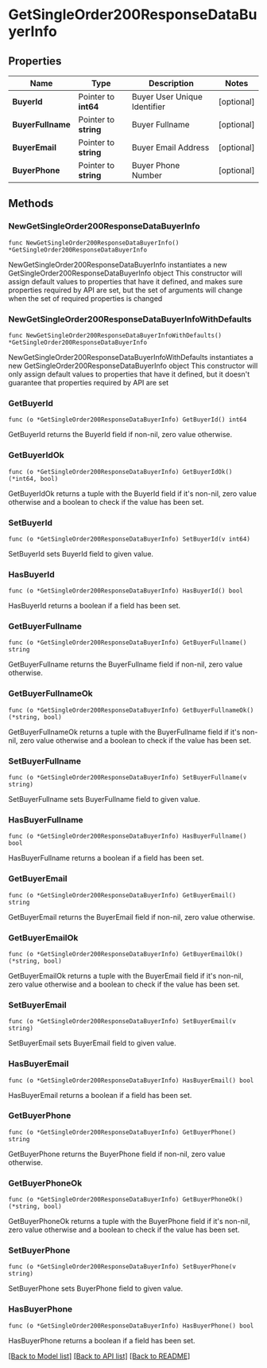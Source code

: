 # GetSingleOrder200ResponseDataBuyerInfo

## Properties

Name | Type | Description | Notes
------------ | ------------- | ------------- | -------------
**BuyerId** | Pointer to **int64** | Buyer User Unique Identifier | [optional] 
**BuyerFullname** | Pointer to **string** | Buyer Fullname | [optional] 
**BuyerEmail** | Pointer to **string** | Buyer Email Address | [optional] 
**BuyerPhone** | Pointer to **string** | Buyer Phone Number | [optional] 

## Methods

### NewGetSingleOrder200ResponseDataBuyerInfo

`func NewGetSingleOrder200ResponseDataBuyerInfo() *GetSingleOrder200ResponseDataBuyerInfo`

NewGetSingleOrder200ResponseDataBuyerInfo instantiates a new GetSingleOrder200ResponseDataBuyerInfo object
This constructor will assign default values to properties that have it defined,
and makes sure properties required by API are set, but the set of arguments
will change when the set of required properties is changed

### NewGetSingleOrder200ResponseDataBuyerInfoWithDefaults

`func NewGetSingleOrder200ResponseDataBuyerInfoWithDefaults() *GetSingleOrder200ResponseDataBuyerInfo`

NewGetSingleOrder200ResponseDataBuyerInfoWithDefaults instantiates a new GetSingleOrder200ResponseDataBuyerInfo object
This constructor will only assign default values to properties that have it defined,
but it doesn't guarantee that properties required by API are set

### GetBuyerId

`func (o *GetSingleOrder200ResponseDataBuyerInfo) GetBuyerId() int64`

GetBuyerId returns the BuyerId field if non-nil, zero value otherwise.

### GetBuyerIdOk

`func (o *GetSingleOrder200ResponseDataBuyerInfo) GetBuyerIdOk() (*int64, bool)`

GetBuyerIdOk returns a tuple with the BuyerId field if it's non-nil, zero value otherwise
and a boolean to check if the value has been set.

### SetBuyerId

`func (o *GetSingleOrder200ResponseDataBuyerInfo) SetBuyerId(v int64)`

SetBuyerId sets BuyerId field to given value.

### HasBuyerId

`func (o *GetSingleOrder200ResponseDataBuyerInfo) HasBuyerId() bool`

HasBuyerId returns a boolean if a field has been set.

### GetBuyerFullname

`func (o *GetSingleOrder200ResponseDataBuyerInfo) GetBuyerFullname() string`

GetBuyerFullname returns the BuyerFullname field if non-nil, zero value otherwise.

### GetBuyerFullnameOk

`func (o *GetSingleOrder200ResponseDataBuyerInfo) GetBuyerFullnameOk() (*string, bool)`

GetBuyerFullnameOk returns a tuple with the BuyerFullname field if it's non-nil, zero value otherwise
and a boolean to check if the value has been set.

### SetBuyerFullname

`func (o *GetSingleOrder200ResponseDataBuyerInfo) SetBuyerFullname(v string)`

SetBuyerFullname sets BuyerFullname field to given value.

### HasBuyerFullname

`func (o *GetSingleOrder200ResponseDataBuyerInfo) HasBuyerFullname() bool`

HasBuyerFullname returns a boolean if a field has been set.

### GetBuyerEmail

`func (o *GetSingleOrder200ResponseDataBuyerInfo) GetBuyerEmail() string`

GetBuyerEmail returns the BuyerEmail field if non-nil, zero value otherwise.

### GetBuyerEmailOk

`func (o *GetSingleOrder200ResponseDataBuyerInfo) GetBuyerEmailOk() (*string, bool)`

GetBuyerEmailOk returns a tuple with the BuyerEmail field if it's non-nil, zero value otherwise
and a boolean to check if the value has been set.

### SetBuyerEmail

`func (o *GetSingleOrder200ResponseDataBuyerInfo) SetBuyerEmail(v string)`

SetBuyerEmail sets BuyerEmail field to given value.

### HasBuyerEmail

`func (o *GetSingleOrder200ResponseDataBuyerInfo) HasBuyerEmail() bool`

HasBuyerEmail returns a boolean if a field has been set.

### GetBuyerPhone

`func (o *GetSingleOrder200ResponseDataBuyerInfo) GetBuyerPhone() string`

GetBuyerPhone returns the BuyerPhone field if non-nil, zero value otherwise.

### GetBuyerPhoneOk

`func (o *GetSingleOrder200ResponseDataBuyerInfo) GetBuyerPhoneOk() (*string, bool)`

GetBuyerPhoneOk returns a tuple with the BuyerPhone field if it's non-nil, zero value otherwise
and a boolean to check if the value has been set.

### SetBuyerPhone

`func (o *GetSingleOrder200ResponseDataBuyerInfo) SetBuyerPhone(v string)`

SetBuyerPhone sets BuyerPhone field to given value.

### HasBuyerPhone

`func (o *GetSingleOrder200ResponseDataBuyerInfo) HasBuyerPhone() bool`

HasBuyerPhone returns a boolean if a field has been set.


[[Back to Model list]](../README.md#documentation-for-models) [[Back to API list]](../README.md#documentation-for-api-endpoints) [[Back to README]](../README.md)


